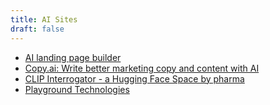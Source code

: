 ```yaml
---
title: AI Sites
draft: false
---
```


* [AI landing page builder](https://www.sitekick.ai/)
* [Copy.ai: Write better marketing copy and content with AI](https://www.copy.ai/)
* [CLIP Interrogator - a Hugging Face Space by pharma](https://huggingface.co/spaces/pharma/CLIP-Interrogator)
* [Playground Technologies](https://playground.ai/)
